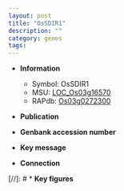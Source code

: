 ```yaml
---
layout: post
title: "OsSDIR1"
description: ""
category: genes
tags: 
---
```


* **Information**  
    + Symbol: OsSDIR1  
    + MSU: [LOC_Os03g16570](http://rice.uga.edu/cgi-bin/ORF_infopage.cgi?orf=LOC_Os03g16570)  
    + RAPdb: [Os03g0272300](http://rapdb.dna.affrc.go.jp/viewer/gbrowse_details/irgsp1?name=Os03g0272300)  

* **Publication**  

* **Genbank accession number**  

* **Key message**  

* **Connection**  

[//]: # * **Key figures**  


